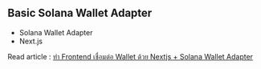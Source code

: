 Basic Solana Wallet Adapter
---

- Solana Wallet Adapter
- Next.js

Read article : [ทำ Frontend เชื่อมต่อ Wallet ด้วย Nextjs + Solana Wallet Adapter](https://devahoy.com/blog/nextjs-connect-solana-wallet)
